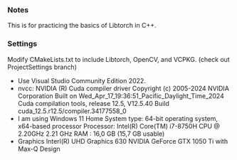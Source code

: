 ### Notes
This is for practicing the basics of Libtorch in C++.

### Settings
Modify CMakeLists.txt to include Libtorch, OpenCV, and VCPKG. (check out ProjectSettings branch)

- Use Visual Studio Community Edition 2022.
- nvcc: NVIDIA (R) Cuda compiler driver
Copyright (c) 2005-2024 NVIDIA Corporation
Built on Wed_Apr_17_19:36:51_Pacific_Daylight_Time_2024
Cuda compilation tools, release 12.5, V12.5.40
Build cuda_12.5.r12.5/compiler.34177558_0
- I am using Windows 11 Home
System type: 64-bit operating system, x64-based processor
Processor: Intel(R) Core(TM) i7-8750H CPU @ 2.20GHz   2.21 GHz
RAM : 16,0 GB (15,7 GB usable)
- Graphics
Interl(R) UHD Graphics 630
NVIDIA GeForce GTX 1050 Ti with Max-Q Design
 

